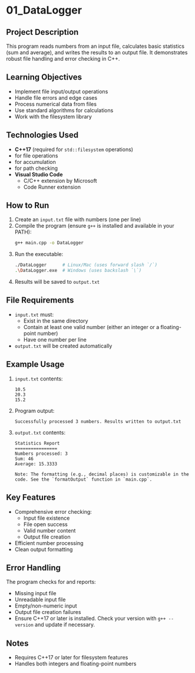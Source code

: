 # 01_DataLogger

## Project Description
This program reads numbers from an input file, calculates basic statistics (sum and average), and writes the results to an output file. It demonstrates robust file handling and error checking in C++.

## Learning Objectives
- Implement file input/output operations
- Handle file errors and edge cases
- Process numerical data from files
- Use standard algorithms for calculations
- Work with the filesystem library

## Technologies Used
- **C++17** (required for `std::filesystem` operations)
- **<fstream>** for file operations
- **<numeric>** for accumulation
- **<filesystem>** for path checking
- **Visual Studio Code**
  - C/C++ extension by Microsoft
  - Code Runner extension

## How to Run
1. Create an `input.txt` file with numbers (one per line)
2. Compile the program (ensure `g++` is installed and available in your PATH):
   ```bash
   g++ main.cpp -o DataLogger
   ```
3. Run the executable:
   ```bash
   ./DataLogger      # Linux/Mac (uses forward slash `/`)
   .\DataLogger.exe  # Windows (uses backslash `\`)
   ```
4. Results will be saved to `output.txt`

## File Requirements
- `input.txt` must:
  - Exist in the same directory
  - Contain at least one valid number (either an integer or a floating-point number)
  - Have one number per line
- `output.txt` will be created automatically

## Example Usage
1. `input.txt` contents:
   ```
   10.5
   20.3
   15.2
   ```
2. Program output:
   ```
   Successfully processed 3 numbers. Results written to output.txt
   ```
3. `output.txt` contents:
   ```
   Statistics Report
   ================
   Numbers processed: 3
   Sum: 46
   Average: 15.3333

   Note: The formatting (e.g., decimal places) is customizable in the code. See the `formatOutput` function in `main.cpp`.
   ```

## Key Features
- Comprehensive error checking:
  - Input file existence
  - File open success
  - Valid number content
  - Output file creation
- Efficient number processing
- Clean output formatting

## Error Handling
The program checks for and reports:
- Missing input file
- Unreadable input file
- Empty/non-numeric input
- Output file creation failures
- Ensure C++17 or later is installed. Check your version with `g++ --version` and update if necessary.
## Notes
- Requires C++17 or later for filesystem features
- Handles both integers and floating-point numbers

